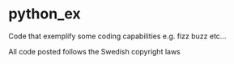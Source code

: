 # python_ex
Code that exemplify some coding capabilities e.g. fizz buzz etc... 

All code posted follows the Swedish copyright laws

